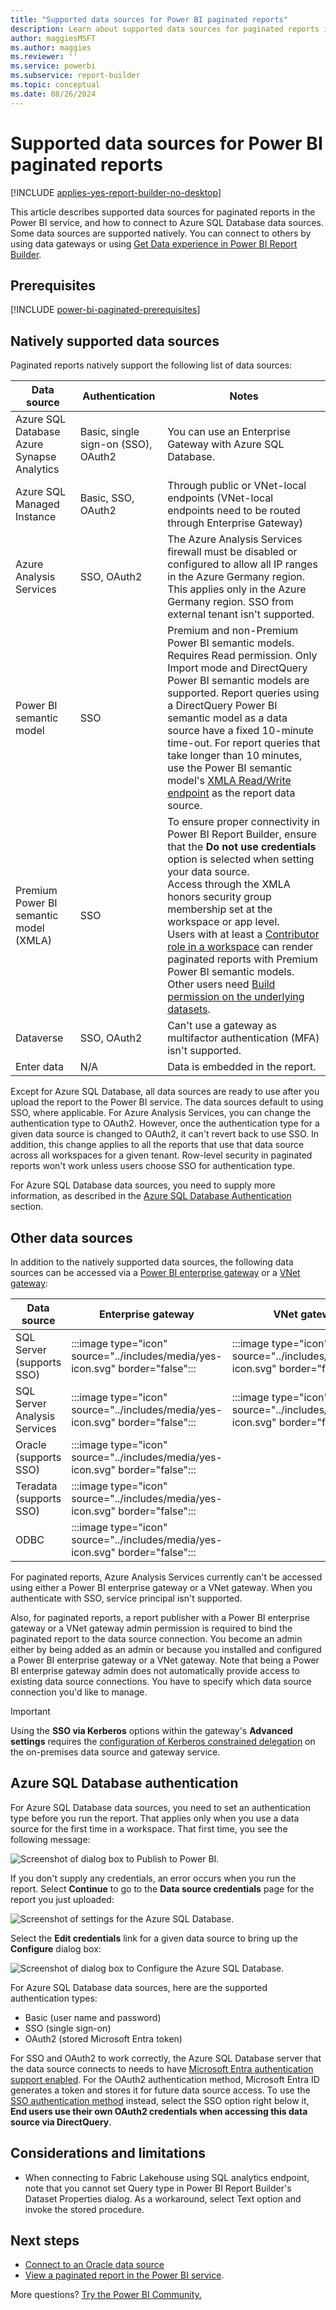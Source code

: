 ```yaml
---
title: "Supported data sources for Power BI paginated reports"
description: Learn about supported data sources for paginated reports in the Power BI service, and how to connect to Azure SQL Database data sources.
author: maggiesMSFT
ms.author: maggies
ms.reviewer: ''
ms.service: powerbi
ms.subservice: report-builder
ms.topic: conceptual
ms.date: 08/26/2024
---
```


# Supported data sources for Power BI paginated reports

[!INCLUDE [applies-yes-report-builder-no-desktop](../includes/applies-yes-report-builder-no-desktop.md)] 

This article describes supported data sources for paginated reports in the Power BI service, and how to connect to Azure SQL Database data sources. Some data sources are supported natively. You can connect to others by using data gateways or using [Get Data experience in Power BI Report Builder](./report-builder/connect-snowflake-databricks-power-query-online.md).

## Prerequisites 

[!INCLUDE [power-bi-paginated-prerequisites](../includes/power-bi-paginated-prerequisites.md)]

## Natively supported data sources

Paginated reports natively support the following list of data sources:

| Data source | Authentication | Notes |
| --- | --- | --- |
| Azure SQL Database <br>Azure Synapse Analytics | Basic, single sign-on (SSO), OAuth2 | You can use an Enterprise Gateway with Azure SQL Database.   |
| Azure SQL Managed Instance | Basic, SSO, OAuth2 | Through public or VNet-local endpoints (VNet-local endpoints need to be routed through Enterprise Gateway)  |
| Azure Analysis Services | SSO, OAuth2 | The Azure Analysis Services firewall must be disabled or configured to allow all IP ranges in the Azure Germany region. This applies only in the Azure Germany region. SSO from external tenant isn't supported. |
| Power BI semantic model | SSO | Premium and non-Premium Power BI semantic models. Requires Read permission. Only Import mode and DirectQuery Power BI semantic models are supported. Report queries using a DirectQuery Power BI semantic model as a data source have a fixed 10-minute time-out. For report queries that take longer than 10 minutes, use the Power BI semantic model's [XMLA Read/Write endpoint](../enterprise/service-premium-connect-tools.md) as the report data source. |
| Premium Power BI semantic model (XMLA) | SSO | To ensure proper connectivity in Power BI Report Builder, ensure that the **Do not use credentials** option is selected when setting your data source.<br> Access through the XMLA honors security group membership set at the workspace or app level.<br> Users with at least a [Contributor role in a workspace](../collaborate-share/service-roles-new-workspaces.md) can render paginated reports with Premium Power BI semantic models. Other users need [Build permission on the underlying datasets](../connect-data/service-datasets-build-permissions.md).    |
| Dataverse | SSO, OAuth2 | Can't use a gateway as multifactor authentication (MFA)  isn't supported.
| Enter data | N/A | Data is embedded in the report. |

Except for Azure SQL Database, all data sources are ready to use after you upload the report to the Power BI service. The data sources default to using SSO, where applicable. For Azure Analysis Services, you can change the authentication type to OAuth2. However, once the authentication type for a given data source is changed to OAuth2, it can't revert back to use SSO.  In addition, this change applies to all the reports that use that data source across all workspaces for a given tenant.  Row-level security in paginated reports won't work unless users choose SSO for authentication type.

For Azure SQL Database data sources, you need to supply more information, as described in the [Azure SQL Database Authentication](#azure-sql-database-authentication) section.

## Other data sources

In addition to the natively supported data sources, the following data sources can be accessed via a [Power BI enterprise gateway](../connect-data/service-gateway-onprem.md) or a [VNet gateway](/data-integration/vnet/overview):

| Data source | Enterprise gateway | VNet gateway |
| --- | --- | --- |
| SQL Server (supports SSO) | :::image type="icon" source="../includes/media/yes-icon.svg" border="false"::: | :::image type="icon" source="../includes/media/yes-icon.svg" border="false"::: |
| SQL Server Analysis Services | :::image type="icon" source="../includes/media/yes-icon.svg" border="false"::: | :::image type="icon" source="../includes/media/yes-icon.svg" border="false":::|
| Oracle (supports SSO) | :::image type="icon" source="../includes/media/yes-icon.svg" border="false"::: | |
| Teradata (supports SSO) | :::image type="icon" source="../includes/media/yes-icon.svg" border="false"::: | |
| ODBC | :::image type="icon" source="../includes/media/yes-icon.svg" border="false"::: | |

For paginated reports, Azure Analysis Services currently can't be accessed using either a Power BI enterprise gateway or a VNet gateway. When you authenticate with SSO, service principal isn't supported.

Also, for paginated reports, a report publisher with a Power BI enterprise gateway or a VNet gateway admin permission is required to bind the paginated report to the data source connection. You become an admin either by being added as an admin or because you installed and configured a Power BI enterprise gateway or a VNet gateway. Note that being a Power BI enterprise gateway admin does not automatically provide access to existing data source connections. You have to specify which data source connection you'd like to manage.

> [!IMPORTANT]
> Using the **SSO via Kerberos** options within the gateway's **Advanced settings** requires the [configuration of Kerberos constrained delegation](../connect-data/service-gateway-sso-kerberos.md) on the on-premises data source and gateway service.

## Azure SQL Database authentication

For Azure SQL Database data sources, you need to set an authentication type before you run the report. That applies only when you use a data source for the first time in a workspace. That first time, you see the following message:

![Screenshot of dialog box to Publish to Power BI.](media/paginated-reports-data-sources/power-bi-paginated-publishing.png)

If you don't supply any credentials, an error occurs when you run the report. Select **Continue**  to go to the **Data source credentials** page for the report you just uploaded:

![Screenshot of settings for the Azure SQL Database.](media/paginated-reports-data-sources/power-bi-paginated-settings-azure-sql.png)

Select the **Edit credentials** link for a given data source to bring up the **Configure** dialog box:

![Screenshot of dialog box to Configure the Azure SQL Database.](media/paginated-reports-data-sources/power-bi-paginated-configure-azure-sql.png)

For Azure SQL Database data sources, here are the supported authentication types:

- Basic (user name and password)
- SSO (single sign-on)
- OAuth2 (stored Microsoft Entra token)

For SSO and OAuth2 to work correctly, the Azure SQL Database server that the data source connects to needs to have [Microsoft Entra authentication support enabled](/azure/sql-database/sql-database-aad-authentication-configure). For the OAuth2 authentication method, Microsoft Entra ID generates a token and stores it for future data source access. To use the [SSO authentication method](../connect-data/service-azure-sql-database-with-direct-connect.md#single-sign-on) instead, select the SSO option right below it, **End users use their own OAuth2 credentials when accessing this data source via DirectQuery**.

## Considerations and limitations

- When connecting to Fabric Lakehouse using SQL analytics endpoint, note that you cannot set Query type in Power BI Report Builder's Dataset Properties dialog. As a workaround, select Text option and invoke the stored procedure.

## Next steps
- [Connect to an Oracle data source](./report-data/oracle-connection-type.md)
- [View a paginated report in the Power BI service](../consumer/paginated-reports-view-power-bi-service.md).

More questions? [Try the Power BI Community.](https://community.powerbi.com/)
